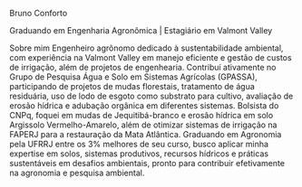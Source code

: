 Bruno Conforto

Graduando em Engenharia Agronômica | Estagiário em Valmont Valley

Sobre mim Engenheiro agrônomo dedicado à sustentabilidade ambiental, com experiência na Valmont Valley em manejo eficiente e gestão de custos de irrigação, além de projetos de engenhearia. Contribuí ativamente no Grupo de Pesquisa Água e Solo em Sistemas Agrícolas (GPASSA), participando de projetos de mudas florestais, tratamento de água residuária, uso de lodo de esgoto como substrato para cultivo, avaliação de erosão hídrica e adubação orgânica em diferentes sistemas. Bolsista do CNPq, foquei em mudas de Jequitibá-branco e erosão hídrica em solo Argissolo Vermelho-Amarelo, além de otimizar sistemas de irrigação na FAPERJ para a restauração da Mata Atlântica. Graduando em Agronomia pela UFRRJ entre os 3% melhores de seu curso, busco aplicar minha expertise em solos, sistemas produtivos, recursos hídricos e práticas sustentáveis em desafios ambientais, pronto para contribuir efetivamente na agronomia e pesquisa ambiental.
